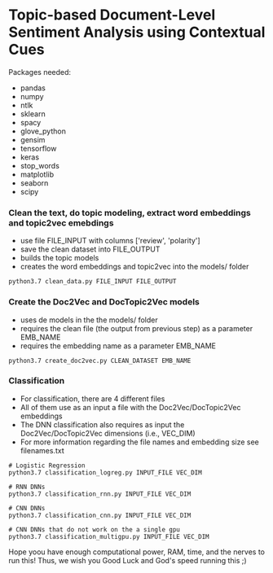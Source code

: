 # Topic-based Document-Level Sentiment Analysis using Contextual Cues


Packages needed:
- pandas
- numpy
- ntlk
- sklearn
- spacy
- glove_python
- gensim
- tensorflow
- keras
- stop_words
- matplotlib
- seaborn
- scipy

### Clean the text, do topic modeling, extract word embeddings and topic2vec emebdings
- use file FILE_INPUT with columns ['review', 'polarity']
- save the clean dataset into FILE_OUTPUT
- builds the topic models
- creates the word embeddings and topic2vec into the models/ folder

```
python3.7 clean_data.py FILE_INPUT FILE_OUTPUT
```

### Create the Doc2Vec and DocTopic2Vec models
- uses de models in the the models/ folder
- requires the clean file (the output from previous step) as a parameter EMB_NAME
- requires the embedding name as a parameter EMB_NAME 


```
python3.7 create_doc2vec.py CLEAN_DATASET EMB_NAME
```


### Classification
- For classification, there are 4 different files
- All of them use as an input a file with the Doc2Vec/DocTopic2Vec embeddings
- The DNN classification also requires as input the Doc2Vec/DocTopic2Vec dimensions (i.e., VEC_DIM)
- For more information regarding the file names and embedding size see filenames.txt

```
# Logistic Regression
python3.7 classification_logreg.py INPUT_FILE VEC_DIM

# RNN DNNs
python3.7 classification_rnn.py INPUT_FILE VEC_DIM

# CNN DNNs
python3.7 classification_cnn.py INPUT_FILE VEC_DIM

# CNN DNNs that do not work on the a single gpu
python3.7 classification_multigpu.py INPUT_FILE VEC_DIM
```

Hope yoou have enough computational power, RAM, time, and the nerves to run this!
Thus, we wish you Good Luck and God's speed running this  ;)
